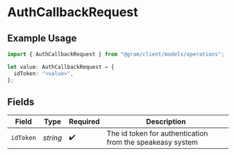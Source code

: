 # AuthCallbackRequest

## Example Usage

```typescript
import { AuthCallbackRequest } from "@gram/client/models/operations";

let value: AuthCallbackRequest = {
  idToken: "<value>",
};
```

## Fields

| Field                                                     | Type                                                      | Required                                                  | Description                                               |
| --------------------------------------------------------- | --------------------------------------------------------- | --------------------------------------------------------- | --------------------------------------------------------- |
| `idToken`                                                 | *string*                                                  | :heavy_check_mark:                                        | The id token for authentication from the speakeasy system |